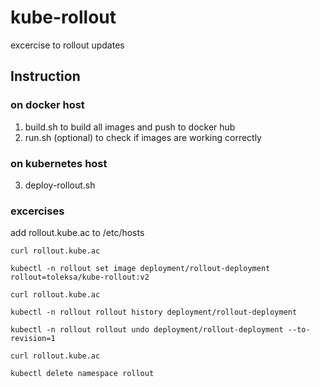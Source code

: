 # kube-rollout
excercise to rollout updates

## Instruction

### on docker host
1. build.sh to build all images and push to docker hub
2. run.sh (optional) to check if images are working correctly
### on kubernetes host
3. deploy-rollout.sh
### excercises
add rollout.kube.ac to /etc/hosts

```curl rollout.kube.ac``` 

```kubectl -n rollout set image deployment/rollout-deployment rollout=toleksa/kube-rollout:v2```

```curl rollout.kube.ac```

```kubectl -n rollout rollout history deployment/rollout-deployment```

```kubectl -n rollout rollout undo deployment/rollout-deployment --to-revision=1```

```curl rollout.kube.ac```

```kubectl delete namespace rollout```

